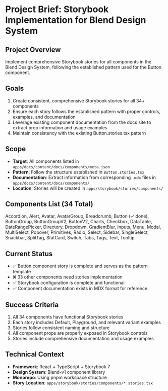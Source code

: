 # Project Brief: Storybook Implementation for Blend Design System

## Project Overview
Implement comprehensive Storybook stories for all components in the Blend Design System, following the established pattern used for the Button component.

## Goals
1. Create consistent, comprehensive Storybook stories for all 34+ components
2. Ensure each story follows the established pattern with proper controls, examples, and documentation
3. Leverage existing component documentation from the docs site to extract prop information and usage examples
4. Maintain consistency with the existing Button.stories.tsx pattern

## Scope
- **Target**: All components listed in `apps/docs/content/docs/components/meta.json`
- **Pattern**: Follow the structure established in `Button.stories.tsx`
- **Documentation**: Extract information from corresponding `.mdx` files in `apps/docs/content/docs/components/`
- **Location**: Stories will be created in `apps/storybook/stories/components/`

## Components List (34 Total)
Accordion, Alert, Avatar, AvatarGroup, Breadcrumb, Button (✓ done), ButtonGroup, ButtonGroupV2, ButtonV2, Charts, Checkbox, DataTable, DateRangePicker, Directory, Dropdown, GradientBlur, Inputs, Menu, Modal, MultiSelect, Popover, Primitives, Radio, Select, Sidebar, SingleSelect, Snackbar, SplitTag, StatCard, Switch, Tabs, Tags, Text, Tooltip

## Current Status
- ✅ Button component story is complete and serves as the pattern template
- ❌ 33 other components need stories implementation
- ✅ Storybook configuration is complete and functional
- ✅ Component documentation exists in MDX format for reference

## Success Criteria
1. All 34 components have functional Storybook stories
2. Each story includes Default, Playground, and relevant variant examples
3. Stories follow consistent naming and structure
4. All component props are properly exposed in Storybook controls
5. Stories include comprehensive documentation and usage examples

## Technical Context
- **Framework**: React + TypeScript + Storybook 7
- **Design System**: Blend-v1 component library
- **Monorepo**: Using pnpm workspace structure
- **Story Location**: `apps/storybook/stories/components/*.stories.tsx` 